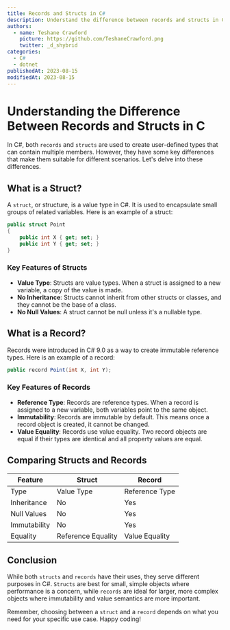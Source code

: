 ```yaml
---
title: Records and Structs in C#
description: Understand the difference between records and structs in C# and when to use each.
authors:
  - name: Teshane Crawford
    picture: https://github.com/TeshaneCrawford.png
    twitter: _d_shybrid
categories:
  - C#
  - dotnet
publishedAt: 2023-08-15
modifiedAt: 2023-08-15
---
```


# Understanding the Difference Between Records and Structs in C #

In C#, both `records` and `structs` are used to create user-defined types that can contain multiple members. However, they have some key differences that make them suitable for different scenarios. Let's delve into these differences.

## What is a Struct?

A `struct`, or structure, is a value type in C#. It is used to encapsulate small groups of related variables. Here is an example of a struct:

```csharp [program.cs]
public struct Point
{
    public int X { get; set; }
    public int Y { get; set; }
}
```

### Key Features of Structs

- **Value Type**: Structs are value types. When a struct is assigned to a new variable, a copy of the value is made.
- **No Inheritance**: Structs cannot inherit from other structs or classes, and they cannot be the base of a class.
- **No Null Values**: A struct cannot be null unless it's a nullable type.

## What is a Record?

Records were introduced in C# 9.0 as a way to create immutable reference types. Here is an example of a record:

```csharp [program.cs]
public record Point(int X, int Y);
```

### Key Features of Records

- **Reference Type**: Records are reference types. When a record is assigned to a new variable, both variables point to the same object.
- **Immutability**: Records are immutable by default. This means once a record object is created, it cannot be changed.
- **Value Equality**: Records use value equality. Two record objects are equal if their types are identical and all property values are equal.

## Comparing Structs and Records

| Feature | Struct | Record |
|---------|--------|--------|
| Type | Value Type | Reference Type |
| Inheritance | No | Yes |
| Null Values | No | Yes |
| Immutability | No | Yes |
| Equality | Reference Equality | Value Equality |

## Conclusion

While both `structs` and `records` have their uses, they serve different purposes in C#. `Structs` are best for small, simple objects where performance is a concern, while `records` are ideal for larger, more complex objects where immutability and value semantics are more important.

Remember, choosing between a `struct` and a `record` depends on what you need for your specific use case. Happy coding!
